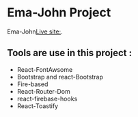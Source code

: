 # Ema-John Project

 Ema-John[Live site:](https://ema-jhon-firebase-d571e.firebaseapp.com/).

## Tools are use in this project :
* React-FontAwsome
* Bootstrap and react-Bootstrap
* Fire-based 
* React-Router-Dom
* react-firebase-hooks
* React-Toastify
   
   

